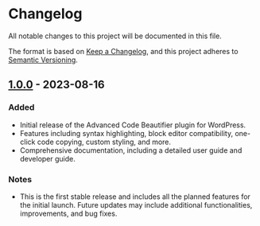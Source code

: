 # Changelog

All notable changes to this project will be documented in this file.

The format is based on [Keep a Changelog](https://keepachangelog.com/en/1.0.0/), and this project adheres to [Semantic Versioning](https://semver.org/spec/v2.0.0.html).

## [1.0.0] - 2023-08-16

### Added
- Initial release of the Advanced Code Beautifier plugin for WordPress.
- Features including syntax highlighting, block editor compatibility, one-click code copying, custom styling, and more.
- Comprehensive documentation, including a detailed user guide and developer guide.

### Notes
- This is the first stable release and includes all the planned features for the initial launch. Future updates may include additional functionalities, improvements, and bug fixes.

[1.0.0]: link-to-release-or-commit
